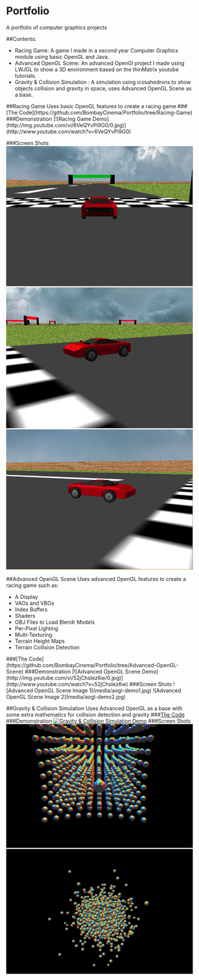 # Portfolio
A portfolio of computer graphics projects

##Contents:
<ul>
<li>Racing Game: A game I made in a second year Computer Graphics module using basic OpenGL and Java.</li>
<li>Advanced OpenGL Scene: An advanced OpenGl project I made  using LWJGL to show a 3D environment based on the thinMatrix youtube tutorials.</li>
<li>Gravity & Collision Simulation : A simulation using icosahedrons to show objects collision and gravity in space, uses Advanced OpenGL Scene as a base. </li>
</ul>
##Racing Game
Uses basic OpenGL features to create a racing game
###[The Code](https://github.com/BombayCinema/Portfolio/tree/Racing-Game)
###Demonstration
[![Racing Game Demo](http://img.youtube.com/vi/6VeQYvPi9G0/0.jpg)](http://www.youtube.com/watch?v=6VeQYvPi9G0)

###Screen Shots
![Racing Game Image 1](media/Racing-Game1.png)
![Racing Game Image 2](media/Racing-Game2.png)
![Racing Game Image 3](media/Racing-Game3.png)

##Advanced OpenGL Scene
Uses advanced OpenGL features to create a racing game such as:
<ul>
<li>A Display</li>
<li>VAOs and VBOs</li>
<li>Index Buffers</li>
<li>Shaders</li>
<li>OBJ Files to Load Blendr Models</li>
<li>Per-Pixel Lighting</li>
<li>Multi-Texturing</li>
<li>Terrain Height Maps</li>
<li>Terrain Collision Detection</li>
</ul>
###[The Code](https://github.com/BombayCinema/Portfolio/tree/Advanced-OpenGL-Scene)
###Demonstration
[![Advanced OpenGL Scene Demo](http://img.youtube.com/vi/52jChsIez6w/0.jpg)](http://www.youtube.com/watch?v=52jChsIez6w)
###Screen Shots
![Advanced OpenGL Scene Image 1](media/aogl-demo1.jpg)
![Advanced OpenGL Scene Image 2](media/aogl-demo2.jpg)

##Gravity & Collision Simulation
Uses Advanced OpenGL as a base with some extra mathematics for collision detection and gravity
###[The Code](https://github.com/BombayCinema/Portfolio/tree/Gravity-Simulation)
###Demonstration
[![Gravity & Collision Simulation Demo](http://img.youtube.com/vi/JjU7CmucAxE/0.jpg)](http://www.youtube.com/watch?v=JjU7CmucAxE)
###Screen Shots
![Gravity & Collision Simulation Image 1](media/gravity-sim1.png)
![Gravity & Collision Simulation Image 2](media/gravity-sim2.png)
